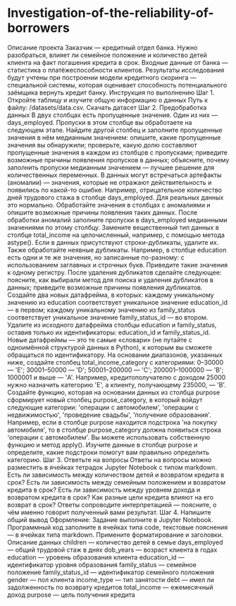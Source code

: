 # Investigation-of-the-reliability-of-borrowers
Описание проекта
Заказчик — кредитный отдел банка. Нужно разобраться, влияет ли семейное положение и количество детей клиента на факт погашения кредита в срок. Входные данные от банка — статистика о платёжеспособности клиентов.
Результаты исследования будут учтены при построении модели кредитного скоринга — специальной системы, которая оценивает способность потенциального заёмщика вернуть кредит банку.
Инструкция по выполнению
Шаг 1. Откройте таблицу и изучите общую информацию о данных
Путь к файлу: /datasets/data.csv. Скачать датасет
Шаг 2. Предобработка данных
В двух столбцах есть пропущенные значения. Один из них — days_employed. Пропуски в этом столбце вы обработаете на следующем этапе. Найдите другой столбец и заполните пропущенные значения в нём медианным значением:
опишите, какие пропущенные значения вы обнаружили;
проверьте, какую долю составляют пропущенные значения в каждом из столбцов с пропусками;
приведите возможные причины появления пропусков в данных;
объясните, почему заполнить пропуски медианным значением — лучшее решение для количественных переменных.
В данных могут встречаться артефакты (аномалии) — значения, которые не отражают действительность и появились по какой-то ошибке. Например, отрицательное количество дней трудового стажа в столбце days_employed. Для реальных данных это нормально. Обработайте значения в столбцах с аномалиями и опишите возможные причины появления таких данных. После обработки аномалий заполните пропуски в days_employed медианными значениями по этому столбцу.
Замените вещественный тип данных в столбце total_income на целочисленный, например, с помощью метода astype().
Если в данных присутствуют строки-дубликаты, удалите их. Также обработайте неявные дубликаты. Например, в столбце education есть одни и те же значения, но записанные по-разному: с использованием заглавных и строчных букв. Приведите такие значения к одному регистру. После удаления дубликатов сделайте следующее:
поясните, как выбирали метод для поиска и удаления дубликатов в данных;
приведите возможные причины появления дубликатов.
Создайте два новых датафрейма, в которых:
каждому уникальному значению из education соответствует уникальное значение education_id — в первом;
каждому уникальному значению из family_status соответствует уникальное значение family_status_id — во втором.
Удалите из исходного датафрейма столбцы education и family_status, оставив только их идентификаторы: education_id и family_status_id. Новые датафреймы — это те самые «словари» (не путайте с одноимённой структурой данных в Python), к которым вы сможете обращаться по идентификатору.
На основании диапазонов, указанных ниже, создайте столбец total_income_category с категориями:
0–30000 — 'E';
30001–50000 — 'D';
50001–200000 — 'C';
200001–1000000 — 'B';
1000001 и выше — 'A'.
Например, кредитополучателю с доходом 25000 нужно назначить категорию 'E', а клиенту, получающему 235000, — 'B'.
Создайте функцию, которая на основании данных из столбца purpose сформирует новый столбец purpose_category, в который войдут следующие категории:
'операции с автомобилем',
'операции с недвижимостью',
'проведение свадьбы',
'получение образования'.
Например, если в столбце purpose находится подстрока 'на покупку автомобиля', то в столбце purpose_category должна появиться строка 'операции с автомобилем'.
Вы можете использовать собственную функцию и метод apply(). Изучите данные в столбце purpose и определите, какие подстроки помогут вам правильно определить категорию.
Шаг 3. Ответьте на вопросы
Ответы на вопросы можно разместить в ячейках тетрадок Jupyter Notebook с типом markdown.
Есть ли зависимость между количеством детей и возвратом кредита в срок?
Есть ли зависимость между семейным положением и возвратом кредита в срок?
Есть ли зависимость между уровнем дохода и возвратом кредита в срок?
Как разные цели кредита влияют на его возврат в срок?
Ответы сопроводите интерпретацией — поясните, о чём именно говорит полученный вами результат.
Шаг 4. Напишите общий вывод
Оформление: Задание выполните в Jupyter Notebook. Программный код заполните в ячейках типа code, текстовые пояснения — в ячейках типа markdown. Примените форматирование и заголовки.
Описание данных
children — количество детей в семье
days_employed — общий трудовой стаж в днях
dob_years — возраст клиента в годах
education — уровень образования клиента
education_id — идентификатор уровня образования
family_status — семейное положение
family_status_id — идентификатор семейного положения
gender — пол клиента
income_type — тип занятости
debt — имел ли задолженность по возврату кредитов
total_income — ежемесячный доход
purpose — цель получения кредита
